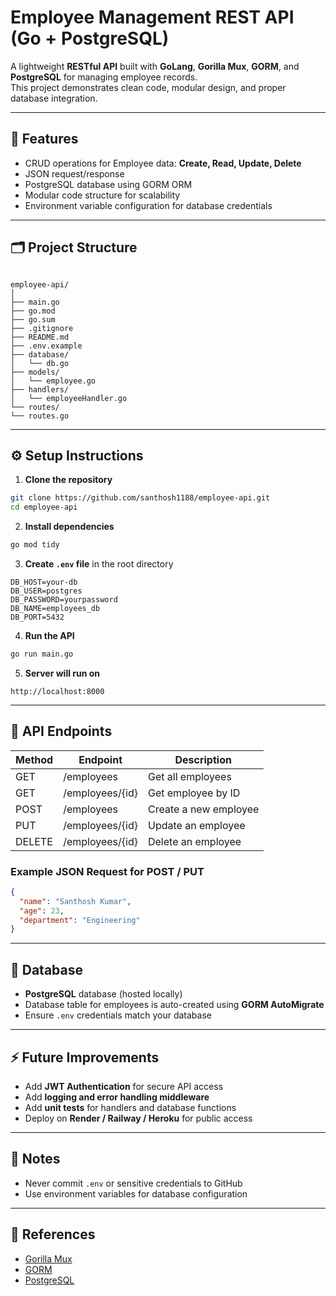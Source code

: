 

# Employee Management REST API (Go + PostgreSQL)

A lightweight **RESTful API** built with **GoLang**, **Gorilla Mux**, **GORM**, and **PostgreSQL** for managing employee records.  
This project demonstrates clean code, modular design, and proper database integration.

---

## 🚀 Features
- CRUD operations for Employee data: **Create, Read, Update, Delete**  
- JSON request/response  
- PostgreSQL database using GORM ORM  
- Modular code structure for scalability  
- Environment variable configuration for database credentials  

---

## 🗂️ Project Structure

```

employee-api/
│
├── main.go
├── go.mod
├── go.sum
├── .gitignore
├── README.md
├── .env.example
├── database/
│   └── db.go
├── models/
│   └── employee.go 
├── handlers/
│   └── employeeHandler.go
└── routes/
└── routes.go 

````

---

## ⚙️ Setup Instructions

1. **Clone the repository**
```bash
git clone https://github.com/santhosh1188/employee-api.git
cd employee-api
````

2. **Install dependencies**

```bash
go mod tidy
```

3. **Create `.env` file** in the root directory

```
DB_HOST=your-db
DB_USER=postgres
DB_PASSWORD=yourpassword
DB_NAME=employees_db
DB_PORT=5432
```

4. **Run the API**

```bash
go run main.go
```

5. **Server will run on**

```
http://localhost:8000
```

---

## 🧪 API Endpoints

| Method | Endpoint        | Description           |
| ------ | --------------- | --------------------- |
| GET    | /employees      | Get all employees     |
| GET    | /employees/{id} | Get employee by ID    |
| POST   | /employees      | Create a new employee |
| PUT    | /employees/{id} | Update an employee    |
| DELETE | /employees/{id} | Delete an employee    |

### Example JSON Request for POST / PUT

```json
{
  "name": "Santhosh Kumar",
  "age": 23,
  "department": "Engineering"
}
```

---

## 💾 Database

* **PostgreSQL** database (hosted locally)
* Database table for employees is auto-created using **GORM AutoMigrate**
* Ensure `.env` credentials match your database

---

## ⚡ Future Improvements

* Add **JWT Authentication** for secure API access
* Add **logging and error handling middleware**
* Add **unit tests** for handlers and database functions
* Deploy on **Render / Railway / Heroku** for public access

---

## 📌 Notes

* Never commit `.env` or sensitive credentials to GitHub
* Use environment variables for database configuration

---

## 📁 References

* [Gorilla Mux](https://github.com/gorilla/mux)
* [GORM](https://gorm.io/)
* [PostgreSQL](https://www.postgresql.org/)

```
